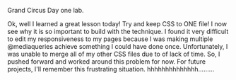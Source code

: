  Grand Circus Day one lab.
 
Ok, well I learned a great lesson today! Try and keep CSS to ONE file! I now see why it is so important to build with the technique. I found 
it very difficult to edit my responsiveness to my pages because I was making multiple @mediaqueries achieve something I could have done once.
Unfortunately, I was unable to merge all of my other CSS files due to of lack of time. So, I pushed forward and worked around this problem for now. 
For future projects, I'll remember this frustrating situation.  hhhhhhhhhhhhhh.........

